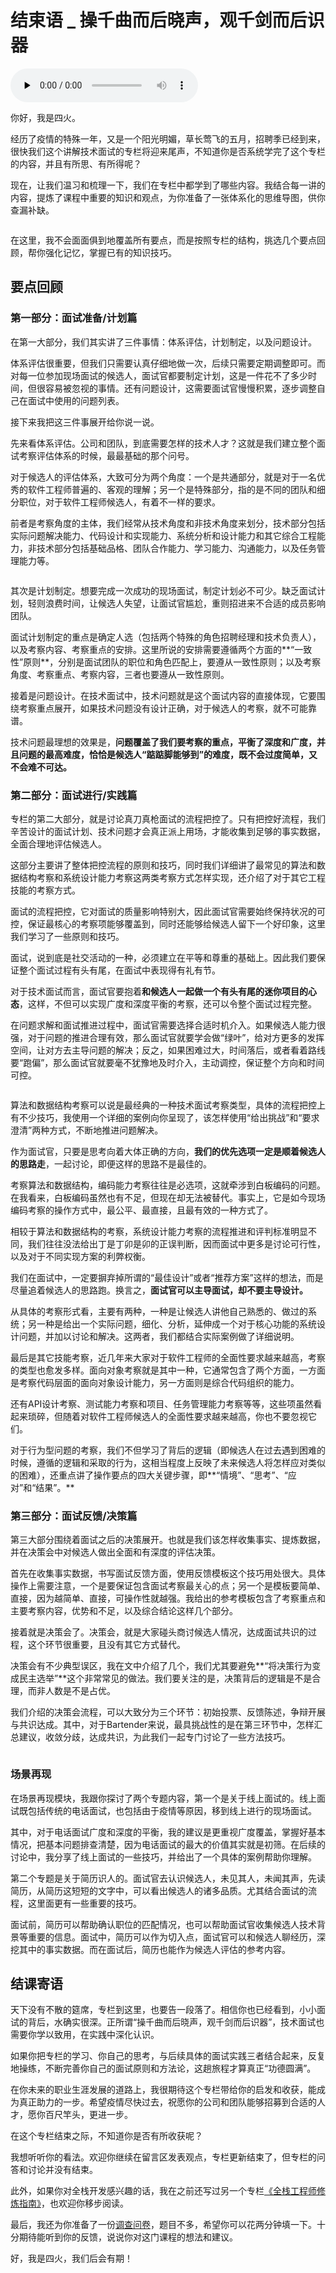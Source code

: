 # 结束语 _ 操千曲而后晓声，观千剑而后识器

<audio id="audio" title="结束语 | 操千曲而后晓声，观千剑而后识器" controls="" preload="none"><source id="mp3" src="https://static001.geekbang.org/resource/audio/ea/16/ea286efbd88bf196b5f4db43f752f416.mp3"></audio>

你好，我是四火。

经历了疫情的特殊一年，又是一个阳光明媚，草长莺飞的五月，招聘季已经到来，很快我们这个讲解技术面试的专栏将迎来尾声，不知道你是否系统学完了这个专栏的内容，并且有所思、有所得呢？

现在，让我们温习和梳理一下，我们在专栏中都学到了哪些内容。我结合每一讲的内容，提炼了课程中重要的知识和观点，为你准备了一张体系化的思维导图，供你查漏补缺。

<img src="https://static001.geekbang.org/resource/image/2e/ae/2eed3a386e2b39713c0929e4fd3967ae.jpg" alt="">

在这里，我不会面面俱到地覆盖所有要点，而是按照专栏的结构，挑选几个要点回顾，帮你强化记忆，掌握已有的知识技巧。

## 要点回顾

### 第一部分：面试准备/计划篇

在第一大部分，我们其实讲了三件事情：体系评估，计划制定，以及问题设计。

体系评估很重要，但我们只需要认真仔细地做一次，后续只需要定期调整即可。而对每一位参加现场面试的候选人，面试官都要制定计划，这是一件花不了多少时间，但很容易被忽视的事情。还有问题设计，这需要面试官慢慢积累，逐步调整自己在面试中使用的问题列表。

接下来我把这三件事展开给你说一说。

先来看体系评估。公司和团队，到底需要怎样的技术人才？这就是我们建立整个面试考察评估体系的时候，最最基础的那个问号。

对于候选人的评估体系，大致可分为两个角度：一个是共通部分，就是对于一名优秀的软件工程师普遍的、客观的理解；另一个是特殊部分，指的是不同的团队和细分职位，对于软件工程师候选人，有着不一样的要求。

前者是考察角度的主体，我们经常从技术角度和非技术角度来划分，技术部分包括实际问题解决能力、代码设计和实现能力、系统分析和设计能力和其它综合工程能力，非技术部分包括基础品格、团队合作能力、学习能力、沟通能力，以及任务管理能力等。

<img src="https://static001.geekbang.org/resource/image/bc/e5/bc17a2061eb1628e92b0b955891805e5.jpg" alt="">

其次是计划制定。想要完成一次成功的现场面试，制定计划必不可少。缺乏面试计划，轻则浪费时间，让候选人失望，让面试官尴尬，重则招进来不合适的成员影响团队。

面试计划制定的重点是确定人选（包括两个特殊的角色招聘经理和技术负责人），以及考察内容、考察重点的安排。这里所说的安排需要遵循两个方面的**“一致性”原则**，分别是面试团队的职位和角色匹配上，要遵从一致性原则；以及考察角度、考察重点、考察内容，三者也要遵从一致性原则。

接着是问题设计。在技术面试中，技术问题就是这个面试内容的直接体现，它要围绕考察重点展开，如果技术问题没有设计正确，对于候选人的考察，就不可能靠谱。

技术问题最理想的效果是，**问题覆盖了我们要考察的重点，平衡了深度和广度，并且问题的最高难度，恰恰是候选人“踮踮脚能够到”的难度，既不会过度简单，又不会难不可达。**

### 第二部分：面试进行/实践篇

专栏的第二大部分，就是讨论真刀真枪面试的流程把控了。只有把控好流程，我们辛苦设计的面试计划、技术问题才会真正派上用场，才能收集到足够的事实数据，全面合理地评估候选人。

这部分主要讲了整体把控流程的原则和技巧，同时我们详细讲了最常见的算法和数据结构考察和系统设计能力考察这两类考察方式怎样实现，还介绍了对于其它工程技能的考察方式。

面试的流程把控，它对面试的质量影响特别大，因此面试官需要始终保持状况的可控，保证最核心的考察项能够覆盖到，同时还能够给候选人留下一个好印象，这里我们学习了一些原则和技巧。

面试，说到底是社交活动的一种，必须建立在平等和尊重的基础上。因此我们要保证整个面试过程有头有尾，在面试中表现得有礼有节。

对于技术面试而言，面试官要抱着**和候选人一起做一个有头有尾的迷你项目的心态**，这样，不但可以实现广度和深度平衡的考察，还可以令整个面试过程完整。

在问题求解和面试推进过程中，面试官需要选择合适时机介入。如果候选人能力很强，对于问题的推进合理有效，那么面试官就要学会做“绿叶”，给对方更多的发挥空间，让对方去主导问题的解决；反之，如果困难过大，时间落后，或者看着路线要“跑偏”，那么面试官就要毫不犹豫地及时介入，主动调控，保证整个方向和时间可控。

<img src="https://static001.geekbang.org/resource/image/44/1c/44b7a5b00144e8f61defceed7329591c.jpg" alt="">

算法和数据结构考察可以说是最经典的一种技术面试考察类型，具体的流程把控上有不少技巧，我使用一个详细的案例向你呈现了，该怎样使用“给出挑战”和“要求澄清”两种方式，不断地推进问题解决。

作为面试官，只要是思考向着大体正确的方向，**我们的优先选项一定是顺着候选人的思路走**，一起讨论，即便这样的思路不是最佳的。

考察算法和数据结构，编码能力考察往往是必选项，这就牵涉到白板编码的问题。在我看来，白板编码虽然也有不足，但现在却无法被替代。事实上，它是如今现场编码考察的操作方式中，最公平、最直接，且最有效的一种方式了。

相较于算法和数据结构的考察，系统设计能力考察的流程推进和评判标准明显不同，我们往往没法给出丁是丁卯是卯的正误判断，因而面试中更多是讨论可行性，以及对于不同实现方案的利弊权衡。

我们在面试中，一定要摒弃掉所谓的“最佳设计”或者“推荐方案”这样的想法，而是尽量追着候选人的思路跑。换言之，**面试官可以主导面试，却不要主导设计。**

从具体的考察形式看，主要有两种，一种是让候选人讲他自己熟悉的、做过的系统；另一种是给出一个实际问题，细化、分析，延伸成一个对于核心功能的系统设计问题，并加以讨论和解决。这两者，我们都结合实际案例做了详细说明。

最后是其它技能考察，近几年来大家对于软件工程师的全面性要求越来越高，考察的类型也愈发多样。面向对象考察就是其中一种，它通常包含了两个方面，一方面是考察代码层面的面向对象设计能力，另一方面则是综合代码组织的能力。

还有API设计考察、测试能力考察和项目、任务管理能力考察等等，这些项虽然看起来琐碎，但随着对软件工程师候选人的全面性要求越来越高，你也不要忽视它们。

对于行为型问题的考察，我们不但学习了背后的逻辑（即候选人在过去遇到困难的时候，遵循的逻辑和采取的行为，这相当程度上反映了未来候选人将怎样应对类似的困难），还重点讲了操作要点的四大关键步骤，即**“情境”、“思考”、“应对”和“结果”。**

### 第三部分：面试反馈/决策篇

第三大部分围绕着面试之后的决策展开。也就是我们该怎样收集事实、提炼数据，并在决策会中对候选人做出全面和有深度的评估决策。

首先在收集事实数据，书写面试反馈方面，使用反馈模板这个技巧用处很大。具体操作上需要注意，一个是要保证包含面试考察最关心的点；另一个是模板要简单、直接，因为越简单、直接，可操作性就越强。我给出的参考模板包含了考察重点和主要考察内容，优势和不足，以及综合结论这样几个部分。

接着就是决策会了。决策会，就是大家碰头商讨候选人情况，达成面试共识的过程，这个环节很重要，且没有其它方式替代。

决策会有不少典型误区，我在文中介绍了几个，我们尤其要避免**“将决策行为变成民主选举”**这个非常常见的做法。我们要关注的是，决策背后的逻辑是不是合理，而非人数是不是占优。

我们介绍的决策会流程，可以大致分为三个环节：初始投票、反馈陈述，争辩开展与共识达成。其中，对于Bartender来说，最具挑战性的是在第三环节中，怎样汇总建议，收敛分歧，达成共识，为此我们一起专门讨论了一些方法技巧。

<img src="https://static001.geekbang.org/resource/image/21/c0/210360595d2f68762bc1e23dbfbb91c0.jpg" alt="">

### 场景再现

在场景再现模块，我跟你探讨了两个专题内容，第一个是关于线上面试的。线上面试既包括传统的电话面试，也包括由于疫情等原因，移到线上进行的现场面试。

其中，对于电话面试广度和深度的平衡，我的建议是更重视广度覆盖，掌握好基本情况，把基本问题排查清楚，因为电话面试的最大的价值其实就是初筛。在后续的讨论中，我分享了线上面试的一些技巧，并给出了一个具体的案例帮助你理解。

第二个专题是关于简历识人的。面试官去认识候选人，未见其人，未闻其声，先读简历，从简历这短短的文字中，可以看出候选人的诸多品质。尤其结合面试的流程，这里面更有一些重要的技巧。

面试前，简历可以帮助确认职位的匹配情况，也可以帮助面试官收集候选人技术背景等重要的信息。面试中，简历可以作为切入点，面试官可以和候选人聊经历，深挖其中的事实数据。而在面试后，简历也能作为候选人评估的参考内容。

## 结课寄语

天下没有不散的筵席，专栏到这里，也要告一段落了。相信你也已经看到，小小面试的背后，水确实很深。正所谓“操千曲而后晓声，观千剑而后识器”，技术面试也需要你学以致用，在实践中深化认识。

如果你把专栏的学习、你自己的思考，与后续具体的面试实践三者结合起来，反复地操练，不断完善你自己的面试原则和方法论，这趟旅程才算真正“功德圆满”。

在你未来的职业生涯发展的道路上，我很期待这个专栏带给你的启发和收获，能成为真正助力的一步。希望疫情尽快过去，祝愿你的公司和团队能够招募到合适的人才，愿你百尺竿头，更进一步。

在这个专栏结束之际，不知道你是否有所收获呢？

我想听听你的看法。欢迎你继续在留言区发表观点，专栏更新结束了，但专栏的问答和讨论并没有结束。

此外，如果你对全栈开发感兴趣的话，我在之前还写过另一个专栏[《全栈工程师修炼指南》](https://time.geekbang.org/column/intro/100035501)，也欢迎你移步阅读。

最后，我还为你准备了一份[调查问卷](https://jinshuju.net/f/UxOB3l)，题目不多，希望你可以花两分钟填一下。十分期待能听到你的反馈，说说你对这门课程的想法和建议。

好，我是四火，我们后会有期！

[<img src="https://static001.geekbang.org/resource/image/7d/bb/7d9207bf1bdf68f62a84b435cd6d9ebb.jpeg" alt="">](https://jinshuju.net/f/UxOB3l)
